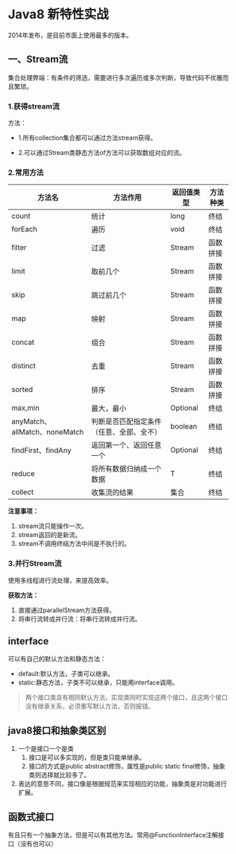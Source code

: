 # Java8 新特性实战

2014年发布，是目前市面上使用最多的版本。

## 一、Stream流

集合处理弊端：有条件的筛选，需要进行多次遍历或多次判断，导致代码不优雅而且繁琐。



### 1.获得stream流

方法：

- 1.所有collection集合都可以通过方法stream获得。

- 2.可以通过Stream类静态方法of方法可以获取数组对应的流。

### 2.常用方法

| 方法名                        | 方法作用                                 | 返回值类型  | 方法种类 |
| ----------------------------- | ---------------------------------------- | ----------- | -------- |
| count                         | 统计                                     | long        | 终结     |
| forEach                       | 遍历                                     | void        | 终结     |
| filter                        | 过滤                                     | Stream      | 函数拼接 |
| limit                         | 取前几个                                 | Stream      | 函数拼接 |
| skip                          | 跳过前几个                               | Stream      | 函数拼接 |
| map                           | 映射                                     | Stream      | 函数拼接 |
| concat                        | 组合                                     | Stream      | 函数拼接 |
| distinct                      | 去重                                     | Stream      | 函数拼接 |
| sorted                        | 排序                                     | Stream      | 函数拼接 |
| max,min                       | 最大，最小                               | Optional<T> | 终结     |
| anyMatch、allMatch、noneMatch | 判断是否匹配指定条件（任意、全部、全不） | boolean     | 终结     |
| findFirst、findAny            | 返回第一个、返回任意一个                 | Optional<T> | 终结     |
| reduce                        | 将所有数据归纳成一个数据                 | T           | 终结     |
| collect                       | 收集流的结果                             | 集合        | 终结     |

**注意事项：**

1. stream流只能操作一次。
2. stream返回的是新流。
3. stream不调用终结方法中间是不执行的。

### 3.并行Stream流

使用多线程进行流处理，来提高效率。

**获取方法：**

1. 直接通过parallelStream方法获得。
2. 将串行流转成并行流：将串行流转成并行流。

















## interface

可以有自己的默认方法和静态方法：
- default:默认方法，子类可以继承。
- static:静态方法，子类不可以继承，只能用interface调用。

> 两个接口类具有相同默认方法，实现类同时实现这两个接口，且这两个接口没有继承关系，必须重写默认方法，否则报错。

## java8接口和抽象类区别
1. 一个是接口一个是类
   1. 接口是可以多实现的，但是类只能单继承。
   2. 接口的方式是public abstract修饰，属性是public static final修饰，抽象类则选择就比较多了。
2. 表达的意思不同，接口像是根据规范来实现相应的功能，抽象类是对功能进行扩展。

## 函数式接口
有且只有一个抽象方法，但是可以有其他方法。常用@FunctionInterface注解接口（没有也可以）

# 

